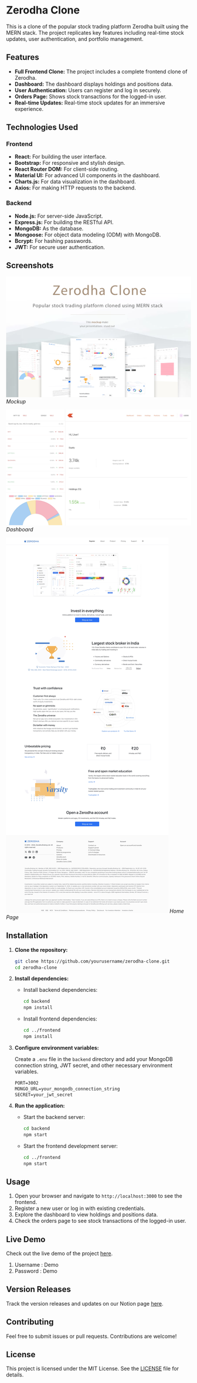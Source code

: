 # Zerodha Clone

This is a clone of the popular stock trading platform Zerodha built using the MERN stack. The project replicates key features including real-time stock updates, user authentication, and portfolio management.

## Features

- **Full Frontend Clone:** The project includes a complete frontend clone of Zerodha.
- **Dashboard:** The dashboard displays holdings and positions data.
- **User Authentication:** Users can register and log in securely.
- **Orders Page:** Shows stock transactions for the logged-in user.
- **Real-time Updates:** Real-time stock updates for an immersive experience.

## Technologies Used

### Frontend

- **React:** For building the user interface.
- **Bootstrap:** For responsive and stylish design.
- **React Router DOM:** For client-side routing.
- **Material UI:** For advanced UI components in the dashboard.
- **Charts.js:** For data visualization in the dashboard.
- **Axios:** For making HTTP requests to the backend.

### Backend

- **Node.js:** For server-side JavaScript.
- **Express.js:** For building the RESTful API.
- **MongoDB:** As the database.
- **Mongoose:** For object data modeling (ODM) with MongoDB.
- **Bcrypt:** For hashing passwords.
- **JWT:** For secure user authentication.

## Screenshots

![Mockup](./Screenshot/mockup.png)
_Mockup_

![Dashboard](./Screenshot/Dashboard.jpeg)
_Dashboard_

![Home Page](./Screenshot/Homepage.jpeg)
_Home Page_

## Installation

1. **Clone the repository:**

   ```bash
   git clone https://github.com/yourusername/zerodha-clone.git
   cd zerodha-clone
   ```

2. **Install dependencies:**

   - Install backend dependencies:

     ```bash
     cd backend
     npm install
     ```

   - Install frontend dependencies:
     ```bash
     cd ../frontend
     npm install
     ```

3. **Configure environment variables:**

   Create a `.env` file in the `backend` directory and add your MongoDB connection string, JWT secret, and other necessary environment variables.

   ```env
   PORT=3002
   MONGO_URL=your_mongodb_connection_string
   SECRET=your_jwt_secret
   ```

4. **Run the application:**

   - Start the backend server:

     ```bash
     cd backend
     npm start
     ```

   - Start the frontend development server:
     ```bash
     cd ../frontend
     npm start
     ```

## Usage

1. Open your browser and navigate to `http://localhost:3000` to see the frontend.
2. Register a new user or log in with existing credentials.
3. Explore the dashboard to view holdings and positions data.
4. Check the orders page to see stock transactions of the logged-in user.

## Live Demo

Check out the live demo of the project [here](https://zerodha-clone-frontend.vercel.app).

1. Username : Demo
2. Password : Demo

## Version Releases

Track the version releases and updates on our Notion page [here](https://jenil-desai.notion.site/Version-Releases-Zerodha-Clone-5bdae32caa7947b8b4e2fb0cb50fb50e?pvs=4).

## Contributing

Feel free to submit issues or pull requests. Contributions are welcome!

## License

This project is licensed under the MIT License. See the [LICENSE](LICENSE) file for details.
